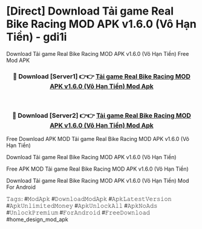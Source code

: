 # [Direct] Download Tải game Real Bike Racing MOD APK v1.6.0 (Vô Hạn Tiền) - gdi1i
Download Tải game Real Bike Racing MOD APK v1.6.0 (Vô Hạn Tiền) Free Mod APK

<div align="center">
<h3>🔴 Download [Server1] 👉👉 <a href="https://apk-comot.site?title=Tải_game_Real_Bike_Racing_MOD_APK_v1.6.0_(Vô_Hạn_Tiền)">Tải game Real Bike Racing MOD APK v1.6.0 (Vô Hạn Tiền) Mod Apk</a></h3><br>

<h3>🔴 Download [Server2] 👉👉 <a href="https://apk-comot.site?title=Tải_game_Real_Bike_Racing_MOD_APK_v1.6.0_(Vô_Hạn_Tiền)">Tải game Real Bike Racing MOD APK v1.6.0 (Vô Hạn Tiền) Mod Apk</a></h3>
</div>


Free Download APK MOD Tải game Real Bike Racing MOD APK v1.6.0 (Vô Hạn Tiền)

Download Tải game Real Bike Racing MOD APK v1.6.0 (Vô Hạn Tiền) 

Free APK MOD Tải game Real Bike Racing MOD APK v1.6.0 (Vô Hạn Tiền) 

Download Tải game Real Bike Racing MOD APK v1.6.0 (Vô Hạn Tiền) Mod For Android

𝚃𝚊𝚐𝚜: #𝙼𝚘𝚍𝙰𝚙𝚔 #𝙳𝚘𝚠𝚗𝚕𝚘𝚊𝚍𝙼𝚘𝚍𝙰𝚙𝚔 #𝙰𝚙𝚔𝙻𝚊𝚝𝚎𝚜𝚝𝚅𝚎𝚛𝚜𝚒𝚘𝚗 #𝙰𝚙𝚔𝚄𝚗𝚕𝚒𝚖𝚒𝚝𝚎𝚍𝙼𝚘𝚗𝚎𝚢 #𝙰𝚙𝚔𝚄𝚗𝚕𝚘𝚌𝚔𝙰𝚕𝚕 #𝙰𝚙𝚔𝙽𝚘𝙰𝚍𝚜 #𝚄𝚗𝚕𝚘𝚌𝚔𝙿𝚛𝚎𝚖𝚒𝚞𝚖 #𝙵𝚘𝚛𝙰𝚗𝚍𝚛𝚘𝚒𝚍 #𝙵𝚛𝚎𝚎𝙳𝚘𝚠𝚗𝚕𝚘𝚊𝚍 #home_design_mod_apk